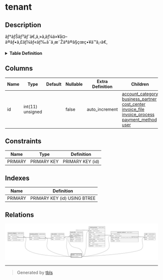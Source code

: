 # tenant

## Description

ãƒ†ãƒŠãƒ³ãƒˆã€‚ä¸»ã‚­ãƒ¼ä»¥å¤–ã®ãƒ•ã‚£ãƒ¼ãƒ«ãƒ‰ã¯ä¸æ˜Žãªã®ã§çœç•¥ã™ã‚‹ã€‚

<details>
<summary><strong>Table Definition</strong></summary>

```sql
CREATE TABLE `tenant` (
  `id` int(11) unsigned NOT NULL AUTO_INCREMENT COMMENT 'ID',
  PRIMARY KEY (`id`)
) ENGINE=InnoDB DEFAULT CHARSET=utf8mb4 COLLATE=utf8mb4_bin COMMENT='ãƒ†ãƒŠãƒ³ãƒˆã€‚ä¸»ã‚­ãƒ¼ä»¥å¤–ã®ãƒ•ã‚£ãƒ¼ãƒ«ãƒ‰ã¯ä¸æ˜Žãªã®ã§çœç•¥ã™ã‚‹ã€‚'
```

</details>

## Columns

| Name | Type | Default | Nullable | Extra Definition | Children | Parents | Comment |
| ---- | ---- | ------- | -------- | ---------------- | -------- | ------- | ------- |
| id | int(11) unsigned |  | false | auto_increment | [account_category](account_category.md) [business_partner](business_partner.md) [cost_center](cost_center.md) [invoice_file](invoice_file.md) [invoice_process](invoice_process.md) [payment_method](payment_method.md) [user](user.md) |  | ID |

## Constraints

| Name | Type | Definition |
| ---- | ---- | ---------- |
| PRIMARY | PRIMARY KEY | PRIMARY KEY (id) |

## Indexes

| Name | Definition |
| ---- | ---------- |
| PRIMARY | PRIMARY KEY (id) USING BTREE |

## Relations

![er](tenant.svg)

---

> Generated by [tbls](https://github.com/k1LoW/tbls)
